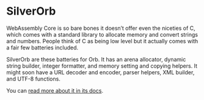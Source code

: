 # SilverOrb

WebAssembly Core is so bare bones it doesn’t offer even the niceties of C, which comes with a standard library to allocate memory and convert strings and numbers. People think of C as being low level but it actually comes with a fair few batteries included.

SilverOrb are these batteries for Orb. It has an arena allocator, dynamic string builder, integer formatter, and memory setting and copying helpers. It might soon have a URL decoder and encoder, parser helpers, XML builder, and UTF-8 functions.

You can [read more about it in its docs](https://hexdocs.pm/silver_orb/SilverOrb.html).
